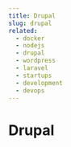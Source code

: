 ```yaml
---
title: Drupal
slug: drupal
related:
  - docker
  - nodejs
  - drupal
  - wordpress
  - laravel
  - startups
  - development
  - devops
---
```


# Drupal

